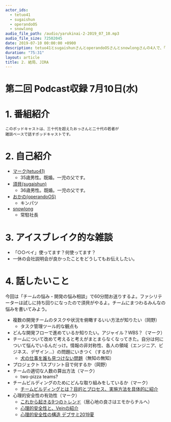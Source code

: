 ```yaml
---
actor_ids:
  - tetuo41
  - sugaishun
  - operandoOS
  - snowlong
audio_file_path: /audio/yarukinai-2-2019_07_10.mp3
audio_file_size: 72502045
date: 2019-07-10 00:00:00 +0900
description: tetuo41とsugaishunさんとoperandoOSさんとsnowlongさんの4人で、「チームの悩み・開発の悩み相談」について話しました。
duration: "75:31"
layout: article
title: 2. 結局、JIRA
---
```


# 第二回 Podcast収録 7月10日(水)

# 1. 番組紹介
    このポッドキャストは、三十代を超えたおっさんと二十代の若者が
    雑談ベースで話すポッドキャストです。

# 2. 自己紹介
- [マーク(tetuo41)](https://twitter.com/tetuo41)
    - 35歳男性。既婚。一児の父です。
- [須貝(sugaishun)](https://twitter.com/sugaishun)
    - 36歳男性。既婚。一児の父です。
- [おかの(operandoOS)](https://twitter.com/operandoOS)
    - キンパツ
- [snowlong](https://twitter.com/_snowlong)
    - 常駐社長

# 3. アイスブレイク的な雑談
- 「○○ペイ」使ってます？何使ってます？
- 一休の会社説明会が良かったことをどうしてもお伝えしたい。

# 4. 話したいこと

今回は「チームの悩み・開発の悩み相談」で60分間お送りするよ。ファシリテーターは試しに持ち回りになったので須貝がやるよ。チームにまつわるみんなの悩みを書いてみよう。


- 複数の開発チームのタスクや状況を俯瞰するいい方法が知りたい（岡野）
  - タスク管理ツール的な観点も
- どんな開発フローで進めているか知りたい。アジャイル？WBS？（マーク）
- チームについて改めて考えると考えがまとまらなくなってきた。自分は何について悩んでいるんだっけ。情報の非対称性、各人の領域（エンジニア、ビジネス、デザイン…）の問題にいきつく（するが）
  - [犬の仕事を誰も見つけない問題](http://dochikushow.blog3.fc2.com/blog-entry-3449.html)（無知の無知）
- プロジェクト 1スプリント目で何するか（岡野）
- チームの適切な人数の算出方法（マーク）
  - two-pizza teams?
- チームビルディングのためにどんな取り組みをしているか（マーク）
  - [チームビルディングとは？目的とプロセス、実施方法を具体的に紹介](https://achievement-hrs.co.jp/ritori/?p=2500)
- 心理的安全性の有効性（マーク）
  - [これから起きる9つのトレンド](https://blog.szk.cc/2019/05/14/9-trends-about-innovations/)（居心地の良さはエモからチルへ）
  - [心理的安全性と、Veinの紹介](https://www.slideshare.net/TokorotenNakayama/veinpsychological-safety-and-introduction-of-vein)
  - [心理的安全性の構造 デブサミ2019夏](https://www.slideshare.net/TokorotenNakayama/2019-structure-of-psychological-safety)

